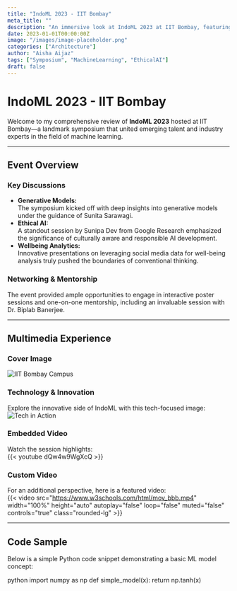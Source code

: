 ```yaml
---
title: "IndoML 2023 - IIT Bombay"
meta_title: ""
description: "An immersive look at IndoML 2023 at IIT Bombay, featuring cutting-edge sessions on generative models and ethical AI, interactive poster presentations, and inspiring mentorship moments."
date: 2023-01-01T00:00:00Z
image: "/images/image-placeholder.png"
categories: ["Architecture"]
author: "Aisha Aijaz"
tags: ["Symposium", "MachineLearning", "EthicalAI"]
draft: false
---
```

# IndoML 2023 - IIT Bombay

Welcome to my comprehensive review of **IndoML 2023** hosted at IIT Bombay—a landmark symposium that united emerging talent and industry experts in the field of machine learning.

---

## Event Overview

### Key Discussions

- **Generative Models:**  
  The symposium kicked off with deep insights into generative models under the guidance of Sunita Sarawagi.
- **Ethical AI:**  
  A standout session by Sunipa Dev from Google Research emphasized the significance of culturally aware and responsible AI development.
- **Wellbeing Analytics:**  
  Innovative presentations on leveraging social media data for well-being analysis truly pushed the boundaries of conventional thinking.

### Networking & Mentorship

The event provided ample opportunities to engage in interactive poster sessions and one-on-one mentorship, including an invaluable session with Dr. Biplab Banerjee.

---

## Multimedia Experience

### Cover Image

![IIT Bombay Campus](/assets/images/blogs/indoml2023/cover.jpg)

### Technology & Innovation

Explore the innovative side of IndoML with this tech-focused image:  
![Tech in Action](/assets/images/blogs/indoml2023/tech.jpg)

### Embedded Video

Watch the session highlights:  
{{< youtube dQw4w9WgXcQ >}}

### Custom Video

For an additional perspective, here is a featured video:  
{{< video src="https://www.w3schools.com/html/mov_bbb.mp4" width="100%" height="auto" autoplay="false" loop="false" muted="false" controls="true" class="rounded-lg" >}}

---

## Code Sample

Below is a simple Python code snippet demonstrating a basic ML model concept:

python
import numpy as np
def simple_model(x):
    return np.tanh(x)